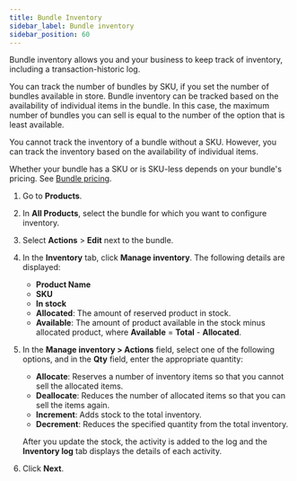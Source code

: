 ```yaml
---
title: Bundle Inventory
sidebar_label: Bundle inventory
sidebar_position: 60
---
```


Bundle inventory allows you and your business to keep track of inventory, including a transaction-historic log.

You can track the number of bundles by SKU, if you set the number of bundles available in store. Bundle inventory can be tracked based on the availability of individual items in the bundle. In this case, the maximum number of bundles you can sell is equal to the number of the option that is least available.

You cannot track the inventory of a bundle without a SKU. However, you can track the inventory based on the availability of individual items.

Whether your bundle has a SKU or is SKU-less depends on your bundle's pricing. See [Bundle pricing](/docs/commerce-manager/product-experience-manager/bundles/bundle-pricing).

1. Go to **Products**.
1. In **All Products**, select the bundle for which you want to configure inventory.
1. Select **Actions** > **Edit** next to the bundle.
1. In the **Inventory** tab, click **Manage inventory**. The following details are displayed:

    - **Product Name**
    - **SKU**
    - **In stock**
    - **Allocated**: The amount of reserved product in stock.
    - **Available**: The amount of product available in the stock minus allocated product, where **Available** = **Total** - **Allocated**.
1. In the **Manage inventory > Actions** field, select one of the following options, and in the **Qty** field, enter the appropriate quantity:

    - **Allocate**: Reserves a number of inventory items so that you cannot sell the allocated items.
    - **Deallocate**: Reduces the number of allocated items so that you can sell the items again.
    - **Increment**: Adds stock to the total inventory.
    - **Decrement**: Reduces the specified quantity from the total inventory.

    After you update the stock, the activity is added to the log and the **Inventory log** tab displays the details of each activity.
1. Click **Next**.
